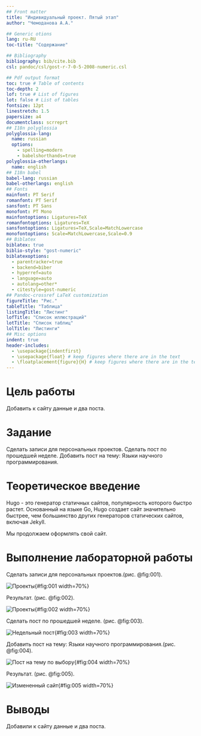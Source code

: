 ```yaml
---
## Front matter
title: "Индивидуальный проект. Пятый этап"
author: "Чемоданова А.А."

## Generic otions
lang: ru-RU
toc-title: "Содержание"

## Bibliography
bibliography: bib/cite.bib
csl: pandoc/csl/gost-r-7-0-5-2008-numeric.csl

## Pdf output format
toc: true # Table of contents
toc-depth: 2
lof: true # List of figures
lot: false # List of tables
fontsize: 12pt
linestretch: 1.5
papersize: a4
documentclass: scrreprt
## I18n polyglossia
polyglossia-lang:
  name: russian
  options:
	- spelling=modern
	- babelshorthands=true
polyglossia-otherlangs:
  name: english
## I18n babel
babel-lang: russian
babel-otherlangs: english
## Fonts
mainfont: PT Serif
romanfont: PT Serif
sansfont: PT Sans
monofont: PT Mono
mainfontoptions: Ligatures=TeX
romanfontoptions: Ligatures=TeX
sansfontoptions: Ligatures=TeX,Scale=MatchLowercase
monofontoptions: Scale=MatchLowercase,Scale=0.9
## Biblatex
biblatex: true
biblio-style: "gost-numeric"
biblatexoptions:
  - parentracker=true
  - backend=biber
  - hyperref=auto
  - language=auto
  - autolang=other*
  - citestyle=gost-numeric
## Pandoc-crossref LaTeX customization
figureTitle: "Рис."
tableTitle: "Таблица"
listingTitle: "Листинг"
lofTitle: "Список иллюстраций"
lotTitle: "Список таблиц"
lolTitle: "Листинги"
## Misc options
indent: true
header-includes:
  - \usepackage{indentfirst}
  - \usepackage{float} # keep figures where there are in the text
  - \floatplacement{figure}{H} # keep figures where there are in the text
---
```


# Цель работы

Добавить к сайту данные и два поста.


# Задание

Сделать записи для персональных проектов.
Сделать пост по прошедшей неделе.
Добавить пост на тему: Языки научного программирования.


# Теоретическое введение


Hugo - это генератор статичных сайтов, популярность которого быстро растет. Основанный на языке Go, Hugo создает сайт значительно быстрее, чем большинство других генераторов статических сайтов, включая Jekyll.

Мы продолжаем оформлять свой сайт.

# Выполнение лабораторной работы

Сделать записи для персональных проектов.(рис. @fig:001).

![Проекты](image/1.png){#fig:001 width=70%}

Результат.  (рис. @fig:002).

![Проекты](image/2.png){#fig:002 width=70%}

Сделать пост по прошедшей неделе.  (рис. @fig:003).

![Недельный пост](image/3.png){#fig:003 width=70%}

Добавить пост на тему: Языки научного программирования.(рис. @fig:004).

![Пост на тему по выбору](image/4.png){#fig:004 width=70%}

Результат. (рис. @fig:005).

![Измененный сайт](image/5.png){#fig:005 width=70%}

# Выводы

Добавили к сайту данные и два поста.
